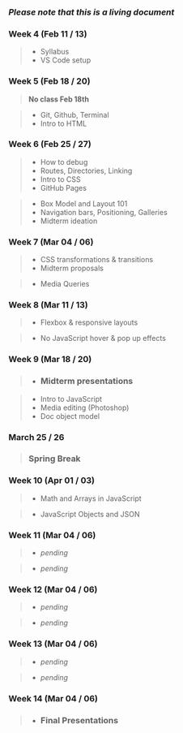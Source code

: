 ### **_Please note that this is a living document_**

### Week 4 (Feb 11 / 13)

> - Syllabus
> - VS Code setup

### Week 5 (Feb 18 / 20)

> **No class Feb 18th**

> - Git, Github, Terminal
> - Intro to HTML

### Week 6 (Feb 25 / 27)

> - How to debug
> - Routes, Directories, Linking
> - Intro to CSS
> - GitHub Pages

> - Box Model and Layout 101
> - Navigation bars, Positioning, Galleries
> - Midterm ideation

### Week 7 (Mar 04 / 06)

> - CSS transformations & transitions
> - Midterm proposals

> - Media Queries

### Week 8 (Mar 11 / 13)

> - Flexbox & responsive layouts

> - No JavaScript hover & pop up effects

### Week 9 (Mar 18 / 20)

> - ### Midterm presentations

> - Intro to JavaScript
> - Media editing (Photoshop)
> - Doc object model

### March 25 / 26

> ### Spring Break

### Week 10 (Apr 01 / 03)

> - Math and Arrays in JavaScript

> - JavaScript Objects and JSON

### Week 11 (Mar 04 / 06)

> - _pending_

> - _pending_

### Week 12 (Mar 04 / 06)

> - _pending_

> - _pending_

### Week 13 (Mar 04 / 06)

> - _pending_

> - _pending_

### Week 14 (Mar 04 / 06)

> - ### Final Presentations
